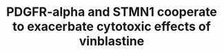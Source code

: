 ---
annotations:
- id: DOID:3068
  parent: disease of cellular proliferation
  type: Disease Ontology
  value: glioblastoma
- id: PW:0001317
  parent: regulatory pathway
  type: Pathway Ontology
  value: cell cycle pathway
authors:
- Khanspers
- Egonw
- Eweitz
communities:
- exrna
description: Stathmin (SMTMN1) normally binds to alpha-beta tubulin heterodimers,
  but this process is negatively regulated by phosphorylation. In this way phosphorylated
  Stathmin indirectly promotes polymerization. PDGFRα dephosphorylates STMN1, which
  leads to increased tubulin depolymerization. Vinblastine inhibits polymerization,
  effectively resulting in depolymerization. During mitosis, this triggers the defense
  mechanism "spindle assembly checkpoint" (SAC), which and results in either apoptosis
  or mitotic slippage.
last-edited: 2021-05-23
organisms:
- Mus musculus
redirect_from:
- /index.php/Pathway:WP4398
- /instance/WP4398
- /instance/WP4398_r117929
revision: r117929
schema-jsonld:
- '@context': https://schema.org/
  '@id': https://wikipathways.github.io/pathways/WP4398.html
  '@type': Dataset
  creator:
    '@type': Organization
    name: WikiPathways
  description: Stathmin (SMTMN1) normally binds to alpha-beta tubulin heterodimers,
    but this process is negatively regulated by phosphorylation. In this way phosphorylated
    Stathmin indirectly promotes polymerization. PDGFRα dephosphorylates STMN1, which
    leads to increased tubulin depolymerization. Vinblastine inhibits polymerization,
    effectively resulting in depolymerization. During mitosis, this triggers the defense
    mechanism "spindle assembly checkpoint" (SAC), which and results in either apoptosis
    or mitotic slippage.
  keywords:
  - Pdgfra
  - Stmn1
  - Vinblastine
  license: CC0
  name: PDGFR-alpha and STMN1 cooperate to exacerbate cytotoxic effects of vinblastine
seo: CreativeWork
title: PDGFR-alpha and STMN1 cooperate to exacerbate cytotoxic effects of vinblastine
wpid: WP4398
---